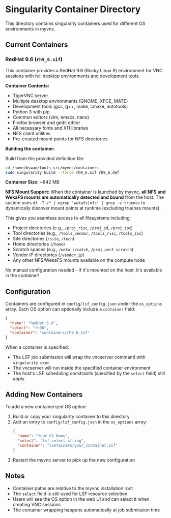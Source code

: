 # Singularity Container Directory

This directory contains singularity containers used for different OS environments in myvnc.

## Current Containers

### RedHat 9.6 (`rh9_6.sif`)

This container provides a RedHat 9.6 (Rocky Linux 9) environment for VNC sessions with full desktop environments and development tools.

**Container Contents:**
- TigerVNC server
- Multiple desktop environments (GNOME, XFCE, MATE)
- Development tools (gcc, g++, make, cmake, autotools)
- Python 3 with pip
- Common editors (vim, emacs, nano)
- Firefox browser and gedit editor
- All necessary fonts and X11 libraries
- NFS client utilities
- Pre-created mount points for NFS directories

**Building the container:**

Build from the provided definition file:
```bash
cd /home/bswan/tools_src/myvnc/containers
sudo singularity build --force rh9_6.sif rh9_6.def
```

**Container Size:** ~842 MB

**NFS Mount Support:**
When the container is launched by myvnc, **all NFS and WekaFS mounts are automatically detected and bound** from the host. The system uses `df -T /* | egrep 'wekafs|nfs' | grep -v truenas` to dynamically discover mount points at runtime (excluding truenas mounts).

This gives you seamless access to all filesystems including:
- Project directories (e.g., `/proj_risc`, `/proj_pd`, `/proj_soc`)
- Tool directories (e.g., `/tools_vendor`, `/tools_risc`, `/tools_soc`)
- Site directories (`/site`, `/tech`)
- Home directories (`/home`)
- Scratch spaces (e.g., `/weka_scratch`, `/proj_perf_scratch`)
- Vendor IP directories (`/vendor_ip`)
- Any other NFS/WekaFS mounts available on the compute node

No manual configuration needed - if it's mounted on the host, it's available in the container!

## Configuration

Containers are configured in `config/lsf_config.json` under the `os_options` array. Each OS option can optionally include a `container` field:

```json
{
  "name": "RedHat 9.6",
  "select": "rh96",
  "container": "containers/rh9_6.sif"
}
```

When a container is specified:
- The LSF job submission will wrap the vncserver command with `singularity exec`
- The vncserver will run inside the specified container environment
- The host's LSF scheduling constraints (specified by the `select` field) still apply

## Adding New Containers

To add a new containerized OS option:

1. Build or copy your singularity container to this directory
2. Add an entry to `config/lsf_config.json` in the `os_options` array:
   ```json
   {
     "name": "Your OS Name",
     "select": "lsf_select_string",
     "container": "containers/your_container.sif"
   }
   ```
3. Restart the myvnc server to pick up the new configuration

## Notes

- Container paths are relative to the myvnc installation root
- The `select` field is still used for LSF resource selection
- Users will see the OS option in the web UI and can select it when creating VNC sessions
- The container wrapping happens automatically at job submission time

